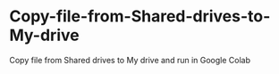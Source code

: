 # Copy-file-from-Shared-drives-to-My-drive
Copy file from Shared drives to My drive
and run in Google Colab
